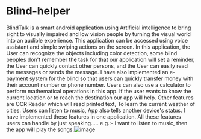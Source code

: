 # Blind-helper
BlindTalk is a smart android application using Artificial intelligence to bring sight to visually impaired and low vision people by turning the visual world into an audible experience. This application can be accessed using voice assistant and simple swiping actions on the screen. In this application, the User can recognize the objects including color detection, some blind peoples don't remember the task for that our application will set a reminder, the User can quickly contact other persons, and the User can easily read the messages or sends the message. I have also implemented an e-payment system for the blind so that users can quickly transfer money with their account number or phone number.  Users can also use a calculator to perform mathematical operations in this app. If the user wants to know the current location or to reach the destination our app will help. Other features are OCR Reader which will read printed text, To learn the current weather of cities. Users can listen to music, App also tells another device's status. I have implemented these features in one application. All these features users can handle by just speaking….. e.g.:- I want to listen to music, then the app will play the songs.![image](https://user-images.githubusercontent.com/117820507/200809354-98412890-b098-4163-852a-ba35471d8380.png)

